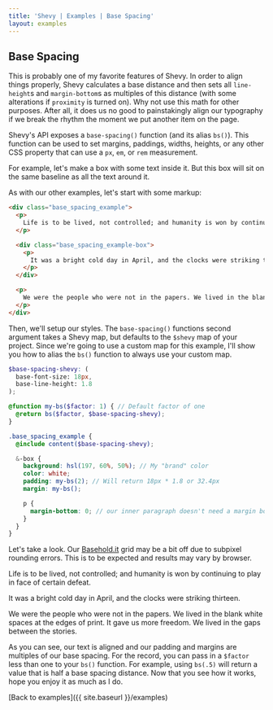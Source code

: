 ```yaml
---
title: 'Shevy | Examples | Base Spacing'
layout: examples
---
```


## Base Spacing

This is probably one of my favorite features of Shevy. In order to align things properly, Shevy calculates a base distance and then sets all `line-height`s and `margin-bottom`s as multiples of this distance (with some alterations if `proximity` is turned on). Why not use this math for other purposes. After all, it does us no good to painstakingly align our typography if we break the rhythm the moment we put another item on the page.

Shevy's API exposes a `base-spacing()` function (and its alias `bs()`). This function can be used to set margins, paddings, widths, heights, or any other CSS property that can use a `px`, `em`, or `rem` measurement.

For example, let's make a box with some text inside it. But this box will sit on the same baseline as all the text around it.

As with our other examples, let's start with some markup:

```html
<div class="base_spacing_example">
  <p>
    Life is to be lived, not controlled; and humanity is won by continuing to play in face of certain defeat.
  </p>

  <div class="base_spacing_example-box">
    <p>
      It was a bright cold day in April, and the clocks were striking thirteen.
    </p>
  </div>

  <p>
    We were the people who were not in the papers. We lived in the blank white spaces at the edges of print. It gave us more freedom. We lived in the gaps between the stories.
  </p>
</div>
```

Then, we'll setup our styles. The `base-spacing()` functions second argument takes a Shevy map, but defaults to the `$shevy` map of your project. Since we're going to use a custom map for this example, I'll show you how to alias the `bs()` function to always use your custom map.

```scss
$base-spacing-shevy: (
  base-font-size: 18px,
  base-line-height: 1.8
);

@function my-bs($factor: 1) { // Default factor of one
  @return bs($factor, $base-spacing-shevy);
}

.base_spacing_example {
  @include content($base-spacing-shevy);

  &-box {
    background: hsl(197, 60%, 50%); // My "brand" color
    color: white;
    padding: my-bs(2); // Will return 18px * 1.8 or 32.4px
    margin: my-bs();

    p {
      margin-bottom: 0; // our inner paragraph doesn't need a margin bottom
    }
  }
}
```

Let's take a look. Our [Basehold.it](http://basehold.it/) grid may be a bit off due to subpixel rounding errors. This is to be expected and results may vary by browser.

<div class="base_spacing_example">
  <p>
    Life is to be lived, not controlled; and humanity is won by continuing to play in face of certain defeat.
  </p>

  <div class="base_spacing_example-box">
    <p>
      It was a bright cold day in April, and the clocks were striking thirteen.
    </p>
  </div>

  <p>
    We were the people who were not in the papers. We lived in the blank white spaces at the edges of print. It gave us more freedom. We lived in the gaps between the stories.
  </p>
</div>

As you can see, our text is aligned and our padding and margins are multiples of our base spacing. For the record, you can pass in a `$factor` less than one to your `bs()` function. For example, using `bs(.5)` will return a value that is half a base spacing distance. Now that you see how it works, hope you enjoy it as much as I do.

[Back to examples]({{ site.baseurl }}/examples)
